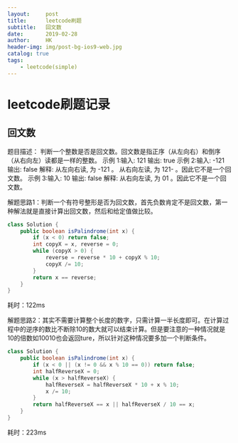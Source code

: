 ```yaml
---
layout:     post
title:      leetcode刷题
subtitle:   回文数
date:       2019-02-28
author:     HK
header-img: img/post-bg-ios9-web.jpg
catalog: true
tags:
    - leetcode(simple)
---
```

# leetcode刷题记录
## 回文数

 题目描述：
         判断一个整数是否是回文数。回文数是指正序（从左向右）和倒序（从右向左）读都是一样的整数。
    示例 1:输入: 121       输出: true
    示例 2:输入: -121      输出: false    解释: 从左向右读, 为 -121 。 从右向左读, 为 121- 。因此它不是一个回文数。
    示例 3:输入: 10         输出: false    解释: 从右向左读, 为 01 。因此它不是一个回文数。


解题思路1：判断一个有符号整形是否为回文数，首先负数肯定不是回文数，第一种解法就是直接计算出回文数，然后和给定值做比较。
``` java
class Solution {
    public boolean isPalindrome(int x) {
        if (x < 0) return false;
        int copyX = x, reverse = 0;
        while (copyX > 0) {
            reverse = reverse * 10 + copyX % 10;
            copyX /= 10;
        }
        return x == reverse;
    }
}
```
耗时：122ms

解题思路2：其实不需要计算整个长度的数字，只需计算一半长度即可。在计算过程中的逆序的数比不断除10的数大就可以结束计算。但是要注意的一种情况就是10的倍数如10010也会返回ture，所以针对这种情况要多加一个判断条件。

``` java
class Solution {
    public boolean isPalindrome(int x) {
        if (x < 0 || (x != 0 && x % 10 == 0)) return false;
        int halfReverseX = 0;
        while (x > halfReverseX) {
            halfReverseX = halfReverseX * 10 + x % 10;
            x /= 10;
        }
        return halfReverseX == x || halfReverseX / 10 == x;
    }
}
```
耗时：223ms
